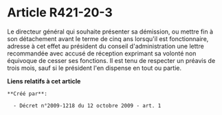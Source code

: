 # Article R421-20-3

Le directeur général qui souhaite présenter sa démission, ou mettre fin à son détachement avant le terme de cinq ans
lorsqu'il est fonctionnaire, adresse à cet effet au président du conseil d'administration une lettre recommandée avec accusé
de réception exprimant sa volonté non équivoque de cesser ses fonctions. Il est tenu de respecter un préavis de trois mois,
sauf si le président l'en dispense en tout ou partie.

**Liens relatifs à cet article**

	**Créé par**:

	  - Décret n°2009-1218 du 12 octobre 2009 - art. 1
